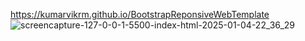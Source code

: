 https://kumarvikrm.github.io/BootstrapReponsiveWebTemplate
![screencapture-127-0-0-1-5500-index-html-2025-01-04-22_36_29](https://github.com/user-attachments/assets/e84d506e-0682-4b92-a3c1-0f9a6be40593)
